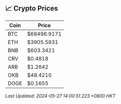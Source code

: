 ## 📈 Crypto Prices

| Coin | Price |
| ---- | ----- |
| BTC | $68496.9171 |
| ETH | $3905.5931 |
| BNB | $603.3421 |
| CRV | $0.4818 |
| ARB | $1.2642 |
| OKB | $48.4210 |
| DOGE | $0.1655 |

_Last Updated: 2024-05-27 14:00:51.223 +0800 HKT_